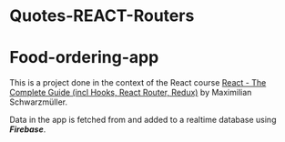 # Quotes-REACT-Routers

# Food-ordering-app

This is a project done in the context of the React course [React - The Complete Guide (incl Hooks, React Router, Redux)](https://www.udemy.com/course/react-the-complete-guide-incl-redux/) by Maximilian Schwarzmüller. 

Data in the app is fetched from and added to a realtime database using ***Firebase***.
